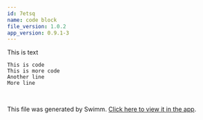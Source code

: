 ```yaml
---
id: 7etsq
name: code block
file_version: 1.0.2
app_version: 0.9.1-3
---
```


This is text

```
This is code
This is more code
Another line
More line
```

<br/>

This file was generated by Swimm. [Click here to view it in the app](https://swimm-web-app.web.app/repos/Z2l0aHViJTNBJTNBc3Rva2Utd2VhdGhlciUzQSUzQUFkZGllQ29oZW4=/docs/7etsq).
